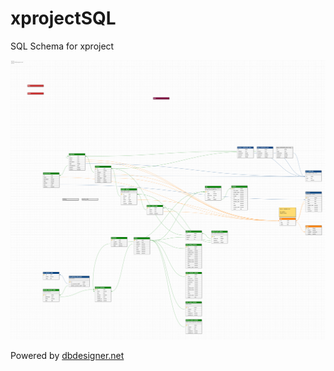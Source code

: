 # xprojectSQL
SQL Schema for xproject

![GitHub Logo](https://github.com/ssba/xprojectSQL/blob/master/img/v0.0.1.png?raw=true)

Powered by [dbdesigner.net](http://dbdesigner.net)